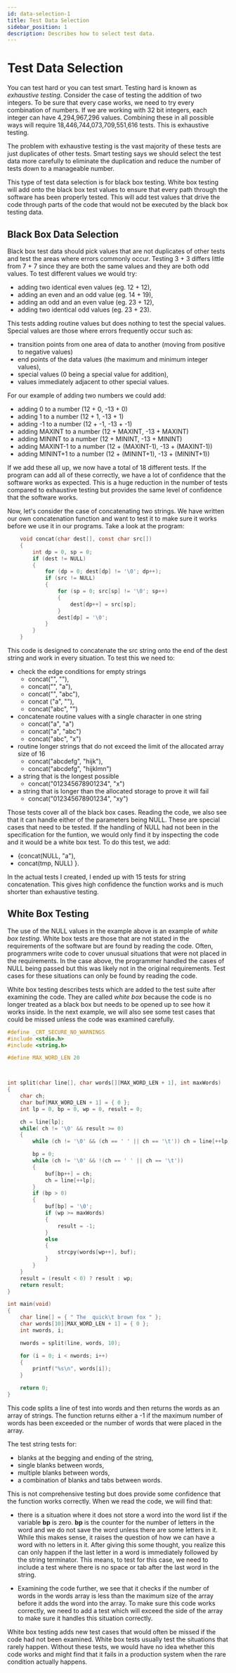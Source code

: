 ```yaml
---
id: data-selection-1
title: Test Data Selection
sidebar_position: 1
description: Describes how to select test data.
---
```


# Test Data Selection

You can test hard or you can test smart. Testing hard is known as _exhaustive testing_. Consider the case of testing the addition of two integers. To be sure that every case works, we need to try every combination of numbers. If we are working with 32 bit integers, each integer can have 4,294,967,296 values. Combining these in all possible ways will require 18,446,744,073,709,551,616 tests. This is exhaustive testing.

The problem with exhaustive testing is the vast majority of these tests are just duplicates of other tests. Smart testing says we should select the test data more carefully to eliminate the duplication and reduce the number of tests down to a manageable number.

This type of test data selection is for black box testing. White box testing will add onto the black box test values to ensure that every path through the software has been properly tested. This will add test values that drive the code through parts of the code that would not be executed by the black box testing data.

## Black Box Data Selection

Black box test data should pick values that are not duplicates of other tests and test the areas where errors commonly occur. Testing 3 + 3 differs little from 7 + 7 since they are both the same values and they are both odd values. To test different values we would try:

- adding two identical even values (eg. 12 + 12),
- adding an even and an odd value (eg. 14 + 19),
- adding an odd and an even value (eg. 23 + 12),
- adding two identical odd values (eg. 23 + 23).

This tests adding routine values but does nothing to test the special values. Special values are those where errors frequently occur such as:

- transition points from one area of data to another (moving from positive to negative values)
- end points of the data values (the maximum and minimum integer values),
- special values (0 being a special value for addition),
- values immediately adjacent to other special values.

For our example of adding two numbers we could add:

- adding 0 to a number (12 + 0, -13 + 0)
- adding 1 to a number (12 + 1, -13 + 1)
- adding -1 to a number (12 + -1, -13 + -1)
- adding MAXINT to a number (12 + MAXINT, -13 + MAXINT)
- adding MININT to a number (12 + MININT, -13 + MININT)
- adding MAXINT-1 to a number (12 + (MAXINT-1), -13 + (MAXINT-1))
- adding MININT+1 to a number (12 + (MININT+1), -13 + (MININT+1))

If we add these all up, we now have a total of 18 different tests. If the program can add all of these correctly, we have a lot of confidence that the software works as expected. This is a huge reduction in the number of tests compared to exhaustive testing but provides the same level of confidence that the software works.

Now, let's consider the case of concatenating two strings. We have written our own concatenation function and want to test it to make sure it works before we use it in our programs. Take a look at the program:

```C
    void concat(char dest[], const char src[])
    {
	    int dp = 0, sp = 0;
	    if (dest != NULL)
	    {
		    for (dp = 0; dest[dp] != '\0'; dp++);
		    if (src != NULL)
		    {
			    for (sp = 0; src[sp] != '\0'; sp++)
			    {
				    dest[dp++] = src[sp];
			    }
			    dest[dp] = '\0';
		    }
	    }
    }
```

This code is designed to concatenate the src string onto the end of the dest string and work in every situation. To test this we need to:

- check the edge conditions for empty strings
  - concat("", ""),
  - concat("", "a"),
  - concat("", "abc"),
  - concat ("a", ""),
  - concat("abc", "")
- concatenate routine values with a single character in one string
  - concat("a", "a")
  - concat("a", "abc")
  - concat("abc", "x")
- routine longer strings that do not exceed the limit of the allocated array size of 16
  - concat("abcdefg", "hijk"),
  - concat("abcdefg", "hijklmn")
- a string that is the longest possible
  - concat("012345678901234", "x")
- a string that is longer than the allocated storage to prove it will fail
  - concat("012345678901234", "xy")

Those tests cover all of the black box cases. Reading the code, we also see that it can handle either of the parameters being NULL. These are special cases that need to be tested. If the handling of NULL had not been in the specification for the funtion, we would only find it by inspecting the code and it would be a white box test. To do this test, we add:

- {concat(NULL, "a"),
- concat(tmp, NULL) }.

In the actual tests I created, I ended up with 15 tests for string concatenation. This gives high confidence the function works and is much shorter than exhaustive testing.

## White Box Testing

The use of the NULL values in the example above is an example of _white box testing_. White box tests are those that are not stated in the requirements of the software but are found by reading the code. Often, programmers write code to cover unusual situations that were not placed in the requirements. In the case above, the programmer handled the cases of NULL being passed but this was likely not in the original requirements. Test cases for these situations can only be found by reading the code.

White box testing describes tests which are added to the test suite after examining the code. They are called _white box_ because the code is no longer treated as a black box but needs to be opened up to see how it works inside. In the next example, we will also see some test cases that could be missed unless the code was examined carefully.

```c
#define _CRT_SECURE_NO_WARNINGS
#include <stdio.h>
#include <string.h>

#define MAX_WORD_LEN 20



int split(char line[], char words[][MAX_WORD_LEN + 1], int maxWords)
{
	char ch;
	char buf[MAX_WORD_LEN + 1] = { 0 };
	int lp = 0, bp = 0, wp = 0, result = 0;

	ch = line[lp];
	while( ch != '\0' && result >= 0)
	{
		while (ch != '\0' && (ch == ' ' || ch == '\t')) ch = line[++lp];

		bp = 0;
		while (ch != '\0' && !(ch == ' ' || ch == '\t'))
		{
			buf[bp++] = ch;
			ch = line[++lp];
		}
		if (bp > 0)
		{
			buf[bp] = '\0';
			if (wp >= maxWords)
			{
				result = -1;
			}
			else
			{
				strcpy(words[wp++], buf);
			}
		}
	}
	result = (result < 0) ? result : wp;
	return result;
}

int main(void)
{
	char line[] = { " The  quick\t brown fox " };
	char words[10][MAX_WORD_LEN + 1] = { 0 };
	int nwords, i;

	nwords = split(line, words, 10);

	for (i = 0; i < nwords; i++)
	{
		printf("%s\n", words[i]);
	}

	return 0;
}
```

This code splits a line of test into words and then returns the words as an array of strings. The function returns either a -1 if the maximum number of words has been exceeded or the number of words that were placed in the array.

The test string tests for:

- blanks at the begging and ending of the string,
- single blanks between words,
- multiple blanks between words,
- a combination of blanks and tabs between words.

This is not comprehensive testing but does provide some confidence that the function works correctly. When we read the code, we will find that:

- there is a situation where it does not store a word into the word list if the variable **bp** is zero. **bp** is the counter for the number of letters in the word and we do not save the word unless there are some letters in it. While this makes sense, it raises the question of how we can have a word with no letters in it. After giving this some thought, you realize this can only happen if the last letter in a word is immediately followed by the string terminator. This means, to test for this case, we need to include a test where there is no space or tab after the last word in the string.

- Examining the code further, we see that it checks if the number of words in the words array is less than the maximum size of the array before it adds the word into the array. To make sure this code works correctly, we need to add a test which will exceed the side of the array to make sure it handles this situation correctly.

White box testing adds new test cases that would often be missed if the code had not been examined. White box tests usually test the situations that rarely happen. Without these tests, we would have no idea whether this code works and might find that it fails in a production system when the rare condition actually happens.
